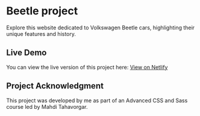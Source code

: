 # Beetle project

Explore this website dedicated to Volkswagen Beetle cars, highlighting their unique features and history.

## Live Demo

You can view the live version of this project here: [View on Netlify](https://lustrous-kleicha-95729a.netlify.app/)

## Project Acknowledgment

This project was developed by me as part of an Advanced CSS and Sass course led by Mahdi Tahavorgar.
